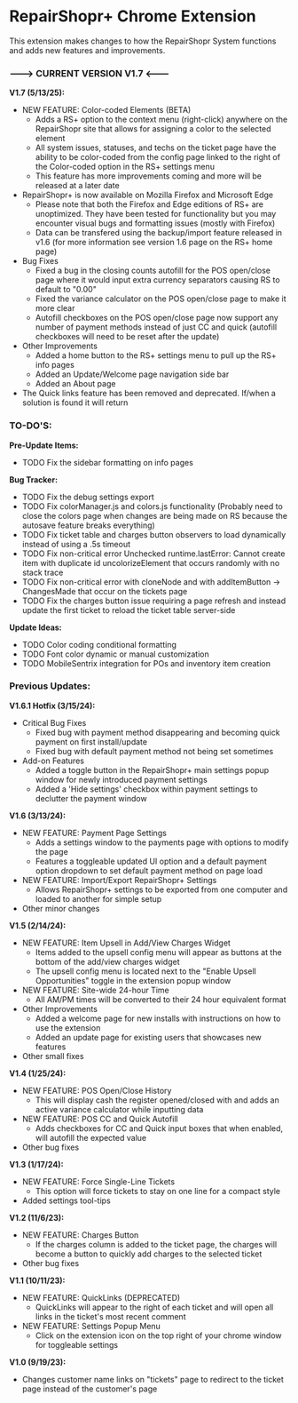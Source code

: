# RepairShopr+ Chrome Extension
This extension makes changes to how the RepairShopr System functions and adds new features and improvements.


### ---> CURRENT VERSION V1.7 <---

**V1.7 (5/13/25):**
- NEW FEATURE: Color-coded Elements (BETA)
  - Adds a RS+ option to the context menu (right-click) anywhere on the RepairShopr site that allows for assigning a color to the selected element
  - All system issues, statuses, and techs on the ticket page have the ability to be color-coded from the config page linked to the right of the Color-coded option in the RS+ settings menu
  - This feature has more improvements coming and more will be released at a later date
- RepairShopr+ is now available on Mozilla Firefox and Microsoft Edge
  - Please note that both the Firefox and Edge editions of RS+ are unoptimized. They have been tested for functionality but you may encounter visual bugs and formatting issues (mostly with Firefox)
  - Data can be transfered using the backup/import feature released in v1.6 (for more information see version 1.6 page on the RS+ home page)
- Bug Fixes
  - Fixed a bug in the closing counts autofill for the POS open/close page where it would input extra currency separators causing RS to default to "0.00"
  - Fixed the variance calculator on the POS open/close page to make it more clear
  - Autofill checkboxes on the POS open/close page now support any number of payment methods instead of just CC and quick (autofill checkboxes will need to be reset after the update)
- Other Improvements
  - Added a home button to the RS+ settings menu to pull up the RS+ info pages
  - Added an Update/Welcome page navigation side bar
  - Added an About page
- The Quick links feature has been removed and deprecated. If/when a solution is found it will return


### TO-DO'S:

**Pre-Update Items:**
- TODO Fix the sidebar formatting on info pages

**Bug Tracker:**
- TODO Fix the debug settings export
- TODO Fix colorManager.js and colors.js functionality (Probably need to close the colors page when changes are being made on RS because the autosave feature breaks everything)
- TODO Fix ticket table and charges button observers to load dynamically instead of using a .5s timeout
- TODO Fix non-critical error Unchecked runtime.lastError: Cannot create item with duplicate id uncolorizeElement that occurs randomly with no stack trace
- TODO Fix non-critical error with cloneNode and with addItemButton -> ChangesMade that occur on the tickets page
- TODO Fix the charges button issue requiring a page refresh and instead update the first ticket to reload the ticket table server-side

**Update Ideas:**
- TODO Color coding conditional formatting
- TODO Font color dynamic or manual customization
- TODO MobileSentrix integration for POs and inventory item creation


### Previous Updates:

**V1.6.1 Hotfix (3/15/24):**
- Critical Bug Fixes
  - Fixed bug with payment method disappearing and becoming quick payment on first install/update
  - Fixed bug with default payment method not being set sometimes
- Add-on Features
  - Added a toggle button in the RepairShopr+ main settings popup window for newly introduced payment settings
  - Added a 'Hide settings' checkbox within payment settings to declutter the payment window


**V1.6 (3/13/24):**
- NEW FEATURE: Payment Page Settings
  - Adds a settings window to the payments page with options to modify the page
  - Features a toggleable updated UI option and a default payment option dropdown to set default payment method on page load
- NEW FEATURE: Import/Export RepairShopr+ Settings
  - Allows RepairShopr+ settings to be exported from one computer and loaded to another for simple setup
- Other minor changes


**V1.5 (2/14/24):**
- NEW FEATURE: Item Upsell in Add/View Charges Widget
  - Items added to the upsell config menu will appear as buttons at the bottom of the add/view charges widget
  - The upsell config menu is located next to the "Enable Upsell Opportunities" toggle in the extension popup window
- NEW FEATURE: Site-wide 24-hour Time
  - All AM/PM times will be converted to their 24 hour equivalent format
- Other Improvements
  - Added a welcome page for new installs with instructions on how to use the extension
  - Added an update page for existing users that showcases new features
- Other small fixes


**V1.4 (1/25/24):**
- NEW FEATURE: POS Open/Close History
  - This will display cash the register opened/closed with and adds an active variance calculator while inputting data
- NEW FEATURE: POS CC and Quick Autofill
  - Adds checkboxes for CC and Quick input boxes that when enabled, will autofill the expected value
- Other bug fixes


**V1.3 (1/17/24):**
- NEW FEATURE: Force Single-Line Tickets
  - This option will force tickets to stay on one line for a compact style
- Added settings tool-tips


**V1.2 (11/6/23):**
- NEW FEATURE: Charges Button
  - If the charges column is added to the ticket page, the charges will become a button to quickly add charges to the selected ticket
- Other bug fixes


**V1.1 (10/11/23):**
- NEW FEATURE: QuickLinks (DEPRECATED)
  - QuickLinks will appear to the right of each ticket and will open all links in the ticket's most recent comment
- NEW FEATURE: Settings Popup Menu
  - Click on the extension icon on the top right of your chrome window for toggleable settings


**V1.0 (9/19/23):**
- Changes customer name links on "tickets" page to redirect to the ticket page instead of the customer's page
